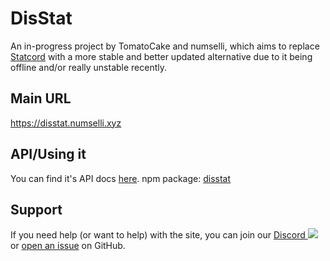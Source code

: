 # DisStat
An in-progress project by TomatoCake and numselli, which aims to replace [Statcord](https://statcord.com) with a more stable and better updated alternative due to it being offline and/or really unstable recently.

## Main URL
https://disstat.numselli.xyz

## API/Using it
You can find it's API docs [here](https://disstat.numselli.xyz/docs/).
npm package: [disstat](https://www.npmjs.com/package/disstat)

## Support
If you need help (or want to help) with the site, you can join our [Discord ![](https://discord.com/api/guilds/1081089799324180490/widget.png?style=shield)](https://discord.gg/qsHxVUnXqr) or [open an issue](https://github.com/DisStat/DisStat/issues/new) on GitHub.
